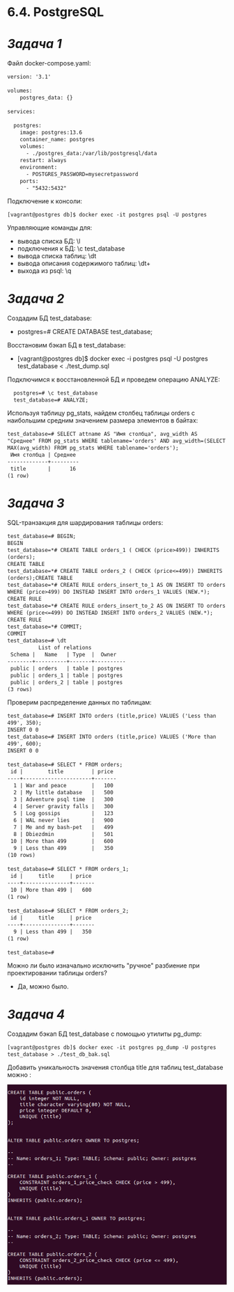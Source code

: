 # **6.4. PostgreSQL**

# *Задача 1*

Файл docker-compose.yaml:

```
version: '3.1'

volumes:
    postgres_data: {}

services:

  postgres:
    image: postgres:13.6
    container_name: postgres
    volumes:
      - ./postgres_data:/var/lib/postgresql/data
    restart: always
    environment:
      - POSTGRES_PASSWORD=mysecretpassword
    ports:
      - "5432:5432"
``` 

Подключение к консоли:

```
[vagrant@postgres db]$ docker exec -it postgres psql -U postgres
```

Управляющие команды для:
- вывода списка БД: \l
- подключения к БД: \c test_database
- вывода списка таблиц: \dt
- вывода описания содержимого таблиц: \dt+
- выхода из psql: \q

# *Задача 2*

Создадим БД test_database:
- postgres=# CREATE DATABASE test_database;

Восстановим бэкап БД в test_database:
- [vagrant@postgres db]$ docker exec -i postgres psql -U postgres test_database < ./test_dump.sql

Подключимся к восстановленной БД и проведем операцию ANALYZE:
```  
  postgres=# \c test_database
  test_database=# ANALYZE;
```

Используя таблицу pg_stats, найдем столбец таблицы orders с наибольшим средним значением размера элементов в байтах:

```
test_database=# SELECT attname AS "Имя столбца", avg_width AS "Среднее" FROM pg_stats WHERE tablename='orders' AND avg_width=(SELECT MAX(avg_width) FROM pg_stats WHERE tablename='orders');
 Имя столбца | Среднее 
-------------+---------
 title       |      16
(1 row)

```

# *Задача 3*

SQL-транзакция для шардирования таблицы orders:

```
test_database=# BEGIN;
BEGIN
test_database=*# CREATE TABLE orders_1 ( CHECK (price>499)) INHERITS (orders);
CREATE TABLE
test_database=*# CREATE TABLE orders_2 ( CHECK (price<=499)) INHERITS (orders);CREATE TABLE
test_database=*# CREATE RULE orders_insert_to_1 AS ON INSERT TO orders WHERE (price>499) DO INSTEAD INSERT INTO orders_1 VALUES (NEW.*);
CREATE RULE
test_database=*# CREATE RULE orders_insert_to_2 AS ON INSERT TO orders WHERE (price<=499) DO INSTEAD INSERT INTO orders_2 VALUES (NEW.*);
CREATE RULE
test_database=*# COMMIT;
COMMIT
test_database=# \dt
          List of relations
 Schema |   Name   | Type  |  Owner   
--------+----------+-------+----------
 public | orders   | table | postgres
 public | orders_1 | table | postgres
 public | orders_2 | table | postgres
(3 rows)
```

Проверим распределение данных по таблицам:

```
test_database=# INSERT INTO orders (title,price) VALUES ('Less than 499', 350);
INSERT 0 0
test_database=# INSERT INTO orders (title,price) VALUES ('More than 499', 600);
INSERT 0 0

test_database=# SELECT * FROM orders;
 id |        title         | price 
----+----------------------+-------
  1 | War and peace        |   100
  2 | My little database   |   500
  3 | Adventure psql time  |   300
  4 | Server gravity falls |   300
  5 | Log gossips          |   123
  6 | WAL never lies       |   900
  7 | Me and my bash-pet   |   499
  8 | Dbiezdmin            |   501
 10 | More than 499        |   600
  9 | Less than 499        |   350
(10 rows)

test_database=# SELECT * FROM orders_1;
 id |     title     | price 
----+---------------+-------
 10 | More than 499 |   600
(1 row)

test_database=# SELECT * FROM orders_2;
 id |     title     | price 
----+---------------+-------
  9 | Less than 499 |   350
(1 row)

test_database=# 
```

Можно ли было изначально исключить "ручное" разбиение при проектировании таблицы orders?

- Да, можно было.

# *Задача 4*

Создадим бэкап БД test_database с помощью утилиты pg_dump:

```
[vagrant@postgres db]$ docker exec -it postgres pg_dump -U postgres test_database > ./test_db_bak.sql
```

Добавить уникальность значения столбца title для таблиц test_database можно :

![alt text](image/unique.png "Unique TITLE")


